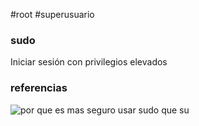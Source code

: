 #root #superusuario 
### sudo
Iniciar sesión con privilegios elevados

### referencias
![por que es mas seguro usar sudo que su](https://www.youtube.com/watch?v=C-cOuBgUltk&t=309s)
